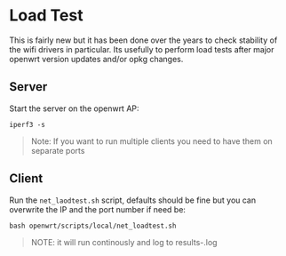 # Load Test

This is fairly new but it has been done over the years to check stability of the
wifi drivers in particular. Its usefully to perform load tests after major openwrt
version updates and/or opkg changes.

## Server

Start the server on the openwrt AP:

```
iperf3 -s
```

> Note: If you want to run multiple clients you need to have them on separate ports

## Client

Run the `net_laodtest.sh` script, defaults should be fine but you can overwrite the IP
and the port number if need be:

```
bash openwrt/scripts/local/net_loadtest.sh
```

> NOTE: it will run continously and log to results-<DATE>.log
